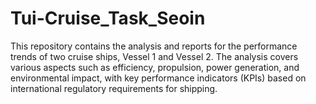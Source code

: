 # Tui-Cruise_Task_Seoin

This repository contains the analysis and reports for the performance trends of two cruise ships, Vessel 1 and Vessel 2. The analysis covers various aspects such as efficiency, propulsion, power generation, and environmental impact, with key performance indicators (KPIs) based on international regulatory requirements for shipping.
